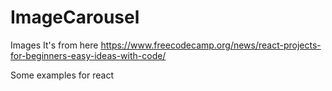 # ImageCarousel
Images
It's from here https://www.freecodecamp.org/news/react-projects-for-beginners-easy-ideas-with-code/

Some examples for react
